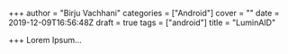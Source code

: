 +++
author = "Birju Vachhani"
categories = ["Android"]
cover = ""
date = 2019-12-09T16:56:48Z
draft = true
tags = ["android"]
title = "LuminAID"

+++
Lorem Ipsum...